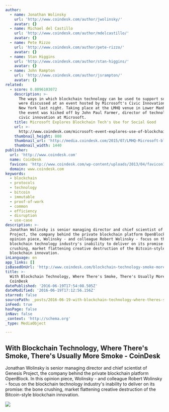 ```yaml
---
author:
  - name: Jonathan Wolinsky
    url: 'http://www.coindesk.com/author/jwolinsky/'
    avatar: {}
  - name: Michael del Castillo
    url: 'http://www.coindesk.com/author/mdelcastillo/'
    avatar: {}
  - name: Pete Rizzo
    url: 'http://www.coindesk.com/author/pete-rizzo/'
    avatar: {}
  - name: Stan Higgins
    url: 'http://www.coindesk.com/author/stan-higgins/'
    avatar: {}
  - name: John Rampton
    url: 'http://www.coindesk.com/author/jsrampton/'
    avatar: {}
related:
  - score: 0.8096103072
    description: >-
      The ways in which blockchain technology can be used to support social good
      were discussed at an event hosted by Microsoft's Civic Innovation team in
      New York last night. Taking place at the LMHQ venue in Lower Manhattan,
      the event was kicked off by John Paul Farmer, director of technology and
      civic innovation at Microsoft.
    title: Microsoft Explores Blockchain Tech's Use for Social Good
    url: >-
      http://www.coindesk.com/microsoft-event-explores-use-of-blockchain-tech-for-social-good-2/
    thumbnail_height: 808
    thumbnail_url: 'http://media.coindesk.com/2015/07/LMHQ-Microsoft-blockchain-discussion.png'
    thumbnail_width: 1440
publisher:
  url: 'http://www.coindesk.com'
  name: CoinDesk
  favicon: 'http://www.coindesk.com/wp-content/uploads/2013/04/favicon1.ico?b6542b'
  domain: www.coindesk.com
keywords:
  - blockchain
  - protocols
  - technology
  - bitcoin
  - immutable
  - proof-of-work
  - common
  - efficiency
  - disruption
  - use-case
description: >-
  Jonathan Wolinsky is senior managing director and chief scientist of Genesis
  Project, the company behind the private blockchain platform OpenBlock. In this
  opinion piece, Wolinsky - and colleague Robert Wolinsky - focus on the
  blockchain technology industry's inability to deliver on its promise: the bone
  crushing, market flattening creative destruction of the Bitcoin-style
  blockchain innovation.
inLanguage: en
app_links: []
isBasedOnUrl: 'http://www.coindesk.com/blockchain-technology-smoke-more-smoke/'
title: >-
  With Blockchain Technology, Where There's Smoke, There's Usually More Smoke -
  CoinDesk
datePublished: '2016-06-19T17:54:08.505Z'
dateModified: '2016-06-19T17:12:56.156Z'
starred: false
sourcePath: _posts/2016-06-19-with-blockchain-technology-where-theres-smoke-theres-usu.md
inFeed: true
hasPage: false
inNav: false
_context: 'http://schema.org'
_type: MediaObject

---
```

<article style=""><h1>With Blockchain Technology, Where There's Smoke, There's Usually More Smoke - CoinDesk</h1><p>Jonathan Wolinsky is senior managing director and chief scientist of Genesis Project, the company behind the private blockchain platform OpenBlock. In this opinion piece, Wolinsky - and colleague Robert Wolinsky - focus on the blockchain technology industry's inability to deliver on its promise: the bone crushing, market flattening creative destruction of the Bitcoin-style blockchain innovation.</p><img src="http://media.coindesk.com/2016/06/Smoke2.jpg" /></article>